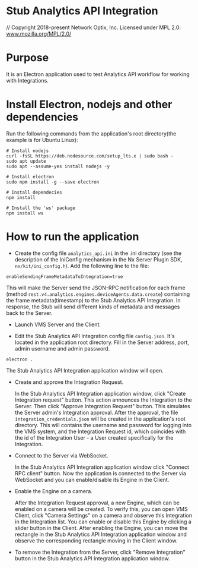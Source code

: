 # Stub Analytics API Integration

// Copyright 2018-present Network Optix, Inc. Licensed under MPL 2.0: www.mozilla.org/MPL/2.0/

# Purpose

It is an Electron application used to test Analytics API workflow for working with Integrations.

# Install Electron, nodejs and other dependencies

Run the following commands from the application's root directory(the example is for Ubuntu Linux):
```
# Install nodejs
curl -fsSL https://deb.nodesource.com/setup_lts.x | sudo bash -
sudo apt update
sudo apt --assume-yes install nodejs -y

# Install electron
sudo npm install -g --save electron

# Install dependecies
npm install

# Install the 'ws' package
npm install ws
```

# How to run the application

- Create the config file `analytics_api.ini` in the .ini directory (see the description of the
    IniConfig mechanism in the Nx Server Plugin SDK, `nx/kit/ini_config.h`). Add the following line
    to the file:
```
enableSendingFrameMetadataToIntegration=true
```
This will make the Server send the JSON-RPC notification for each frame (method
`rest.v4.analytics.engines.deviceAgents.data.create`) containing the frame metadata(timestamp) to
the Stub Analytics API Integration. In response, the Stub will send different kinds of metadata
and messages back to the Server.

- Launch VMS Server and the Client.

- Edit the Stub Analytics API Integration config file `config.json`. It's located in the
    application root directory. Fill in the Server address, port, admin username and admin
    password.
```
electron .
```
The Stub Analytics API Integration application window will open.

- Create and approve the Integration Request.

    In the Stub Analytics API Integration application window, click "Create Integration request"
    button. This action announces the Integration to the Server. Then click "Approve Integration
    Request" button. This simulates the Server admin's Integration approval. After the approval,
    the file `integration_credentials.json` will be created in the application's root directory.
    This will contains the username and password for logging into the VMS system, and the
    Integration Request id, which coincides with the id of the Integration User - a User created
    specifically for the Integration.

- Connect to the Server via WebSocket.

    In the Stub Analytics API Integration application window click "Connect RPC client" button. Now
    the application is connected to the Server via WebSocket and you can enable/disable its Engine
    in the Client.

- Enable the Engine on a camera.

    After the Integration Request approval, a new Engine, which can be enabled on a camera will be
    created. To verify this, you can open VMS Client, click "Camera Settings" on a camera and
    observe this Integration in the Integration list. You can enable or disable this Engine by
    clicking a slider button in the Client. After enabling the Engine, you can move the rectangle
    in the Stub Analytics API Integration application window and observe the corresponding
    rectangle moving in the Client window.

- To remove the Integration from the Server, click "Remove Integration" button in the Stub
    Analytics API Integration application window.
